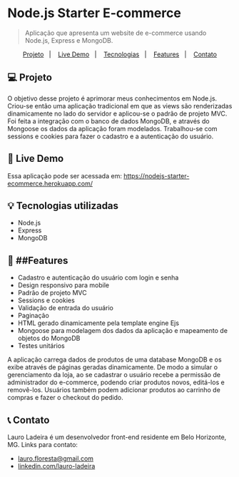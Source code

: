 # Node.js Starter E-commerce
> Aplicação que apresenta um website de e-commerce usando Node.js, Express e MongoDB.

<p align="center">
  <a href="#computer-projeto">Projeto</a>&nbsp;&nbsp;&nbsp;|&nbsp;&nbsp;&nbsp;
  <a href="#high_brightness-live-demo">Live Demo</a>&nbsp;&nbsp;&nbsp;|&nbsp;&nbsp;&nbsp;
  <a href="#bulb-tecnologias-utilizadas">Tecnologias</a>&nbsp;&nbsp;&nbsp;|&nbsp;&nbsp;&nbsp;
  <a href="#memo-features">Features</a>&nbsp;&nbsp;&nbsp;|&nbsp;&nbsp;&nbsp;
  <a href="#telephone_receiver-contato">Contato</a>
</p>


## :computer: Projeto
O objetivo desse projeto é aprimorar meus conhecimentos em Node.js. Criou-se então uma aplicação tradicional em que as views são renderizadas dinamicamente no lado do servidor e aplicou-se o padrão de projeto MVC. Foi feita a integração com o banco de dados MongoDB, e através do Mongoose os dados da aplicação foram modelados. Trabalhou-se com sessions e cookies para fazer o cadastro e a autenticação do usuário.


## :high_brightness: Live Demo
Essa aplicação pode ser acessada em: https://nodejs-starter-ecommerce.herokuapp.com/

## :bulb: Tecnologias utilizadas
* Node.js
* Express
* MongoDB


## :memo: ##Features

* Cadastro e autenticação do usuário com login e senha
* Design responsivo para mobile
* Padrão de projeto MVC
* Sessions e cookies
* Validação de entrada do usuário 
* Paginação
* HTML gerado dinamicamente pela template engine Ejs
* Mongoose para modelagem dos dados da aplicação e mapeamento de objetos do MongoDB 
* Testes unitários

A aplicação carrega dados de produtos de uma database MongoDB e os exibe através de páginas geradas dinamicamente. De modo a simular o gerenciamento da loja, ao se cadastrar o usuário recebe a permissão de administrador do e-commerce, podendo criar produtos novos, editá-los e removê-los. Usuários também podem adicionar produtos ao carrinho de compras e fazer o checkout do pedido.


## :telephone_receiver: Contato
Lauro Ladeira é um desenvolvedor front-end residente em Belo Horizonte, MG. Links para contato:

* lauro.floresta@gmail.com
* [linkedin.com/lauro-ladeira](https://www.linkedin.com/in/lauro-ladeira/)
